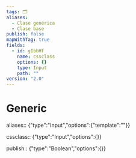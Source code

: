 ```yaml
---
tags: 🗂️
aliases:
  - Clase genérica
  - Clase base
publish: false
mapWithTag: true
fields:
  - id: gIbbHf
    name: cssclass
    options: {}
    type: Input
    path: ""
version: "2.0"
---
```


# Generic

aliases:: {"type":"Input","options":{"template":""}}

cssclass:: {"type":"Input","options":{}}

publish:: {"type":"Boolean","options":{}}
